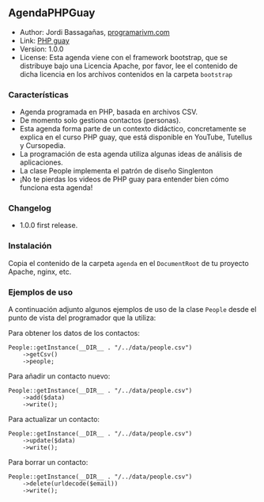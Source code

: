 ## AgendaPHPGuay* Author: Jordi Bassagañas, [programarivm.com](http://programarivm.com)
* Link: [PHP guay](https://www.youtube.com/watch?v=eYoDqz29qSA)
* Version: 1.0.0* License: Esta agenda viene con el framework bootstrap, que se distribuye bajo una Licencia Apache, por favor, lee el contenido de dicha licencia en los archivos contenidos en la carpeta `bootstrap`### Características- Agenda programada en PHP, basada en archivos CSV.- De momento solo gestiona contactos (personas).- Esta agenda forma parte de un contexto didáctico, concretamente se explica en el curso PHP guay, que está disponible en YouTube, Tutellus y Cursopedia.- La programación de esta agenda utiliza algunas ideas de análisis de aplicaciones.- La clase People implementa el patrón de diseño Singlenton- ¡No te pierdas los videos de PHP guay para entender bien cómo funciona esta agenda!### Changelog* 1.0.0 first release.### InstalaciónCopia el contenido de la carpeta `agenda` en el `DocumentRoot` de tu proyecto Apache, nginx, etc.### Ejemplos de uso
A continuación adjunto algunos ejemplos de uso de la clase `People` desde el punto de vista del programador que la utiliza:
Para obtener los datos de los contactos:	People::getInstance(__DIR__ . "/../data/people.csv")		->getCsv()		->people;Para añadir un contacto nuevo:	People::getInstance(__DIR__ . "/../data/people.csv")		->add($data)        ->write();		Para actualizar un contacto:	People::getInstance(__DIR__ . "/../data/people.csv")		->update($data)		->write();		Para borrar un contacto:	People::getInstance(__DIR__ . "/../data/people.csv")		->delete(urldecode($email))		->write();